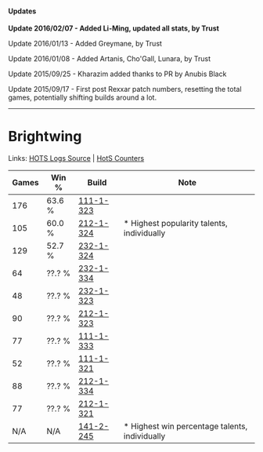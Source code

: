 #### Updates
**Update 2016/02/07 - Added Li-Ming, updated all stats, by Trust**

Update 2016/01/13 - Added Greymane, by Trust

Update 2016/01/08 - Added Artanis, Cho'Gall, Lunara, by Trust

Update 2015/09/25 - Kharazim added thanks to PR by Anubis Black

Update 2015/09/17 - First post Rexxar patch numbers, resetting the total games, potentially shifting builds around a lot.

***

# Brightwing

Links: [HOTS Logs Source](https://www.hotslogs.com/Sitewide/HeroDetails?Hero=Brightwing) | [HotS Counters](http://hotscounters.com/#/hero/Brightwing)

Games  | Win %  | Build     | Note
-----  | -----  | -----     | ----
176    | 63.6 % | [111-1-323](http://www.heroesfire.com/hots/talent-calculator/brightwing#gOkR) | 
105    | 60.0 % | [212-1-324](http://www.heroesfire.com/hots/talent-calculator/brightwing#kFJi) | * Highest popularity talents, individually
129    | 52.7 % | [232-1-324](http://www.heroesfire.com/hots/talent-calculator/brightwing#l08i) | 
64     | ??.? % | [232-1-334](http://www.heroesfire.com/hots/talent-calculator/brightwing#l08s) | 
48     | ??.? % | [232-1-323](http://www.heroesfire.com/hots/talent-calculator/brightwing#l08h) | 
90     | ??.? % | [212-1-323](http://www.heroesfire.com/hots/talent-calculator/brightwing#kFJh) | 
77     | ??.? % | [111-1-333](http://www.heroesfire.com/hots/talent-calculator/brightwing#gOkb) | 
52     | ??.? % | [111-1-321](http://www.heroesfire.com/hots/talent-calculator/brightwing#gOkP) | 
88     | ??.? % | [212-1-334](http://www.heroesfire.com/hots/talent-calculator/brightwing#kFJs) | 
77     | ??.? % | [212-1-321](http://www.heroesfire.com/hots/talent-calculator/brightwing#kFJf) | 
N/A    | N/A    | [141-2-245](http://www.heroesfire.com/hots/talent-calculator/brightwing#hYCL) | * Highest win percentage talents, individually
